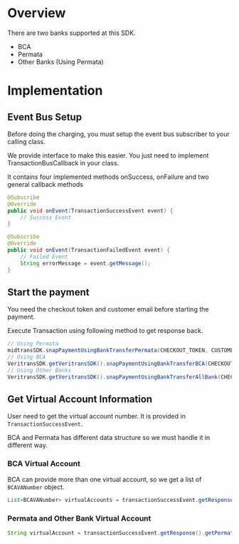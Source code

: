 # Overview

There are two banks supported at this SDK.

- BCA
- Permata
- Other Banks (Using Permata)

# Implementation

## Event Bus Setup

Before doing the charging, you must setup the event bus subscriber to your calling class.

We provide interface to make this easier. You just need to implement TransactionBusCallback in your class.

It contains four implemented methods onSuccess, onFailure and two general callback methods
```Java
@Subscribe
@Override
public void onEvent(TransactionSuccessEvent event) {
    // Success Event
}

@Subscribe
@Override
public void onEvent(TransactionFailedEvent event) {
    // Failed Event
    String errorMessage = event.getMessage();
}
```

## Start the payment

You need the checkout token and customer email before starting the payment.

Execute Transaction using following method to get response back.

```Java
// Using Permata
midtransSDK.snapPaymentUsingBankTransferPermata(CHECKOUT_TOKEN, CUSTOMER_EMAIL);
// Using BCA 
VeritransSDK.getVeritransSDK().snapPaymentUsingBankTransferBCA(CHECKOUT_TOKEN, CUSTOMER_EMAIL);
// Using Other Banks
VeritransSDK.getVeritransSDK().snapPaymentUsingBankTransferAllBank(CHECKOUT_TOKEN, CUSTOMER_EMAIL);
```

## Get Virtual Account Information

User need to get the virtual account number. It is provided in `TransactionSuccessEvent`.

BCA and Permata has different data structure so we must handle it in different way.

### BCA Virtual Account

BCA can provide more than one virtual account, so we get a list of `BCAVANumber` object.

```Java
List<BCAVANumber> virtualAccounts = transactionSuccessEvent.getResponse().getAccountNumbers();
```

### Permata and Other Bank Virtual Account

```Java
String virtualAccount = transactionSuccessEvent.getResponse().getPermataVANumber();
```